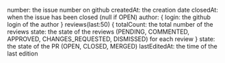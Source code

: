number: the issue number on github
createdAt: the creation date
closedAt: when the issue has been closed (null if OPEN)
author: { login: the github login of the author }
reviews(last:50) { totalCount: the total number of the reviews
                   state: the state of the reviews (PENDING, COMMENTED, APPROVED, CHANGES_REQUESTED, DISMISSED) for each review }
state: the state of the PR (OPEN, CLOSED, MERGED)
lastEditedAt: the time of the last edition
